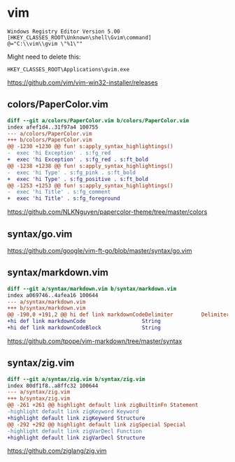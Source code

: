 # vim

~~~reg
Windows Registry Editor Version 5.00
[HKEY_CLASSES_ROOT\Unknown\shell\Gvim\command]
@="C:\\vim\\gvim \"%1\""
~~~

Might need to delete this:

~~~
HKEY_CLASSES_ROOT\Applications\gvim.exe
~~~

https://github.com/vim/vim-win32-installer/releases

## colors/PaperColor.vim

~~~diff
diff --git a/colors/PaperColor.vim b/colors/PaperColor.vim
index afef1d4..31f97a4 100755
--- a/colors/PaperColor.vim
+++ b/colors/PaperColor.vim
@@ -1230 +1230 @@ fun! s:apply_syntax_highlightings()
-  exec 'hi Exception' . s:fg_red
+  exec 'hi Exception' . s:fg_red . s:ft_bold
@@ -1238 +1238 @@ fun! s:apply_syntax_highlightings()
-  exec 'hi Type' . s:fg_pink . s:ft_bold
+  exec 'hi Type' . s:fg_positive . s:ft_bold
@@ -1253 +1253 @@ fun! s:apply_syntax_highlightings()
-  exec 'hi Title' . s:fg_comment
+  exec 'hi Title' . s:fg_foreground
~~~

https://github.com/NLKNguyen/papercolor-theme/tree/master/colors

## syntax/go.vim

https://github.com/google/vim-ft-go/blob/master/syntax/go.vim

## syntax/markdown.vim

~~~diff
diff --git a/syntax/markdown.vim b/syntax/markdown.vim
index a069746..4afea16 100644
--- a/syntax/markdown.vim
+++ b/syntax/markdown.vim
@@ -190,0 +191,2 @@ hi def link markdownCodeDelimiter         Delimiter
+hi def link markdownCode                  String
+hi def link markdownCodeBlock             String
~~~

https://github.com/tpope/vim-markdown/tree/master/syntax

## syntax/zig.vim

~~~diff
diff --git a/syntax/zig.vim b/syntax/zig.vim
index 80df1f8..a8ffc32 100644
--- a/syntax/zig.vim
+++ b/syntax/zig.vim
@@ -261 +261 @@ highlight default link zigBuiltinFn Statement
-highlight default link zigKeyword Keyword
+highlight default link zigKeyword Structure
@@ -292 +292 @@ highlight default link zigSpecial Special
-highlight default link zigVarDecl Function
+highlight default link zigVarDecl Structure
~~~

https://github.com/ziglang/zig.vim
